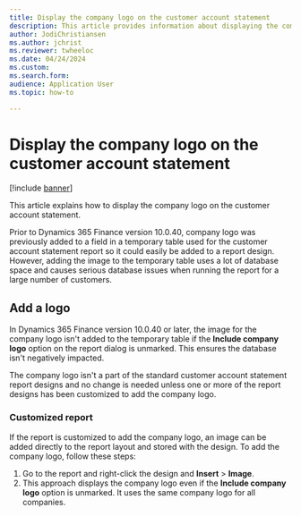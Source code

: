 ```yaml
---
title: Display the company logo on the customer account statement
description: This article provides information about displaying the company logo on the customer account statement in Microsoft Dynamics 365 Finance.
author: JodiChristiansen
ms.author: jchrist
ms.reviewer: twheeloc 
ms.date: 04/24/2024
ms.custom:
ms.search.form: 
audience: Application User
ms.topic: how-to

---
```

# Display the company logo on the customer account statement

[!include [banner](../includes/banner.md)]

This article explains how to display the company logo on the customer account statement.

Prior to Dynamics 365 Finance version 10.0.40, company logo was previously added to a field in a temporary table used for the customer account statement report so it could easily be added to a report design. 
However, adding the image to the temporary table uses a lot of database space and causes serious database issues when running the report for a large number of customers.

## Add a logo
In Dynamics 365 Finance version 10.0.40 or later, the image for the company logo isn't added to the temporary table if the **Include company logo** option on the report dialog is unmarked. This ensures the 
database isn't negatively impacted.

The company logo isn't a part of the standard customer account statement report designs and no change is needed unless one or more of the report designs has been customized to add the company logo.

### Customized report
If the report is customized to add the company logo, an image can be added directly to the report layout and stored with the design. To add the company logo, follow these steps:
1. Go to the report and right-click the design and **Insert** > **Image**.
2. This approach displays the company logo even if the **Include company logo** option is unmarked. It uses the same company logo for all companies.

